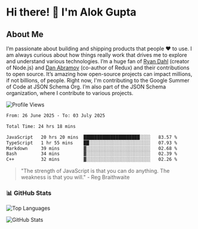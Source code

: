 # Hi there! 👋 I'm Alok Gupta

## About Me
I’m passionate about building and shipping products that people ❤️ to use. I am always curious about how things really work that drives me to explore and understand various technologies. I’m a huge fan of [Ryan Dahl](https://github.com/ry) (creator of Node.js) and [Dan Abramov](https://github.com/gaearon) (co-author of Redux) and their contributions to open source. It’s amazing how open-source projects can impact millions, if not billions, of people. Right now, I'm contributing to the Google Summer of Code at JSON Schema Org. I’m also part of the JSON Schema organization, where I contribute to various projects.

![Profile Views](https://komarev.com/ghpvc/?username=aialok&label=Profile%20views&color=0e75b6&style=flat)

<!--START_SECTION:waka-->

```txt
From: 26 June 2025 - To: 03 July 2025

Total Time: 24 hrs 18 mins

JavaScript   20 hrs 20 mins  █████████████████████░░░░   83.57 %
TypeScript   1 hr 55 mins    ██░░░░░░░░░░░░░░░░░░░░░░░   07.93 %
Markdown     39 mins         ▓░░░░░░░░░░░░░░░░░░░░░░░░   02.68 %
Bash         34 mins         ▓░░░░░░░░░░░░░░░░░░░░░░░░   02.39 %
C++          32 mins         ▓░░░░░░░░░░░░░░░░░░░░░░░░   02.26 %
```

<!--END_SECTION:waka-->

> "The strength of JavaScript is that you can do anything. The weakness is that you will." - Reg Braithwaite



### 📊 GitHub Stats
![Top Languages](https://github-readme-stats.vercel.app/api/top-langs/?username=aialok&layout=compact)

![GitHub Stats](https://github-readme-stats-peach-pi.vercel.app/api?username=aialok&show_icons=true&hide_title=true&include_all_commits=true&count_private=true&bg_color=45,2b8eaf,b222a8&text_color=ffffff&icon_color=ffffff&title_color=ffffff&border_color=000000)



